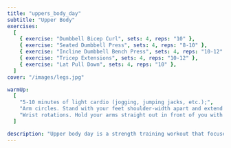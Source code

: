 ```yaml
---
title: "uppers_body_day"
subtitle: "Upper Body"
exercises:
  [
    { exercise: "Dumbbell Bicep Curl", sets: 4, reps: "10" },
    { exercise: "Seated Dumbbell Press", sets: 4, reps: "8-10" },
    { exercise: "Incline Dumbbell Bench Press", sets: 4, reps: "10-12" },
    { exercise: "Tricep Extensions", sets: 4, reps: "10-12" },
    { exercise: "Lat Pull Down", sets: 4, reps: "10" },
  ]
cover: "/images/legs.jpg"

warmUp:
  [
    "5-10 minutes of light cardio (jogging, jumping jacks, etc.);",
    "Arm circles. Stand with your feet shoulder-width apart and extend your arms out to the sides. Make small circles with your arms, gradually increasing the size of the circles. Do 10 circles in each direction.",
    "Wrist rotations. Hold your arms straight out in front of you with your palms facing down. Slowly rotate your wrists in a circular motion, making sure to move only your wrists and not your arms. Do 10 circles in each direction.",
  ]

description: "Upper body day is a strength training workout that focuses on the muscles in your chest, back, shoulders, and arms. This type of workout typically includes exercises like bench presses, rows, pull-ups, and shoulder presses to build strength, size, and definition in the upper body."
---
```

